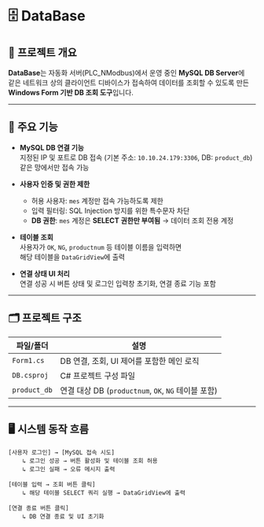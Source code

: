 # 🗄️ DataBase

## 📘 프로젝트 개요

**DataBase**는 자동화 서버(PLC_NModbus)에서 운영 중인 **MySQL DB Server**에  
같은 네트워크 상의 클라이언트 디바이스가 접속하여 데이터를 조회할 수 있도록 만든  
**Windows Form 기반 DB 조회 도구**입니다.

---

## 🔧 주요 기능

- **MySQL DB 연결 기능**  
  지정된 IP 및 포트로 DB 접속 (기본 주소: `10.10.24.179:3306`, DB: `product_db`)
  같은 망에서만 접속 가능

- **사용자 인증 및 권한 제한**  
  - 허용 사용자: `mes` 계정만 접속 가능하도록 제한  
  - 입력 필터링: SQL Injection 방지를 위한 특수문자 차단  
  - **DB 권한**: `mes` 계정은 **SELECT 권한만 부여됨** → 데이터 조회 전용 계정

- **테이블 조회**  
  사용자가 `OK`, `NG`, `productnum` 등 테이블 이름을 입력하면  
  해당 테이블을 `DataGridView`에 출력

- **연결 상태 UI 처리**  
  연결 성공 시 버튼 상태 및 로그인 입력창 초기화, 연결 종료 기능 포함

---

## 🗂️ 프로젝트 구조

| 파일/폴더 | 설명 |
|-----------|------|
| `Form1.cs` | DB 연결, 조회, UI 제어를 포함한 메인 로직 |
| `DB.csproj` | C# 프로젝트 구성 파일 |
| `product_db` | 연결 대상 DB (`productnum`, `OK`, `NG` 테이블 포함) |

---

## 🖥️ 시스템 동작 흐름

```plaintext
[사용자 로그인] → [MySQL 접속 시도]
    ↳ 로그인 성공 → 버튼 활성화 및 테이블 조회 허용
    ↳ 로그인 실패 → 오류 메시지 출력

[테이블 입력 → 조회 버튼 클릭]
    ↳ 해당 테이블 SELECT 쿼리 실행 → DataGridView에 출력

[연결 종료 버튼 클릭]
    ↳ DB 연결 종료 및 UI 초기화
```
